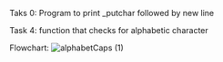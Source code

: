 Taks 0: Program to print _putchar followed by new line






Task 4: function that checks for alphabetic character


Flowchart:
![alphabetCaps (1)](https://user-images.githubusercontent.com/45595263/196621583-fa4ab37e-f72f-459c-93be-d746c5a34072.png)
